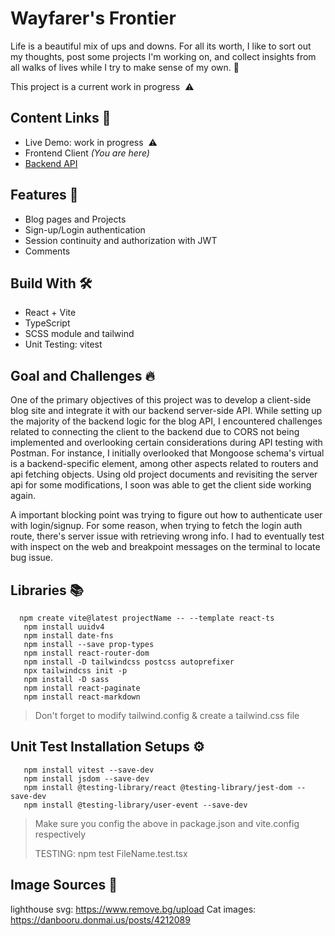 # Wayfarer's Frontier

Life is a beautiful mix of ups and downs. For all its worth, I like to sort out my thoughts, post some projects I'm working on, and collect insights from all walks of lives while I try to make sense of my own. 🧳

This project is a current work in progress  ⚠️ <br>

## Content Links 🚀

- Live Demo: work in progress  ⚠️
- Frontend Client _(You are here)_
- [Backend API ](https://github.com/NovaCat35/blog-api)

## Features 🚀
- Blog pages and Projects
- Sign-up/Login authentication
- Session continuity and authorization with JWT
- Comments

## Build With 🛠️

- React + Vite
- TypeScript
- SCSS module and tailwind
- Unit Testing: vitest

## Goal and Challenges 🔥
One of the primary objectives of this project was to develop a client-side blog site and integrate it with our backend server-side API. While setting up the majority of the backend logic for the blog API, I encountered challenges related to connecting the client to the backend due to CORS not being implemented and overlooking certain considerations during API testing with Postman. For instance, I initially overlooked that Mongoose schema's virtual is a backend-specific element, among other aspects related to routers and api fetching objects. Using old project documents and revisiting the server api for some modifications, I soon was able to get the client side working again.

A important blocking point was trying to figure out how to authenticate user with login/signup. For some reason, when trying to fetch the login auth route, there's server issue with retrieving wrong info. I had to eventually test with inspect on the web and breakpoint messages on the terminal to locate bug issue.

## Libraries 📚

```
  npm create vite@latest projectName -- --template react-ts
   npm install uuidv4
   npm install date-fns
   npm install --save prop-types
   npm install react-router-dom
   npm install -D tailwindcss postcss autoprefixer
   npx tailwindcss init -p
   npm install -D sass
   npm install react-paginate
   npm install react-markdown
```

> Don't forget to modify tailwind.config & create a tailwind.css file

## Unit Test Installation Setups ⚙️

```
   npm install vitest --save-dev
   npm install jsdom --save-dev
   npm install @testing-library/react @testing-library/jest-dom --save-dev
   npm install @testing-library/user-event --save-dev
```

> Make sure you config the above in package.json and vite.config respectively
>
> TESTING: npm test FileName.test.tsx

## Image Sources 🌅
lighthouse svg: https://www.remove.bg/upload
Cat images: https://danbooru.donmai.us/posts/4212089